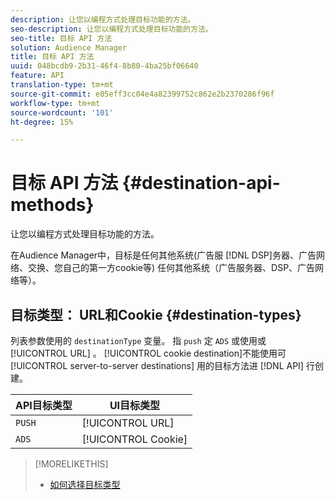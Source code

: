 ```yaml
---
description: 让您以编程方式处理目标功能的方法。
seo-description: 让您以编程方式处理目标功能的方法。
seo-title: 目标 API 方法
solution: Audience Manager
title: 目标 API 方法
uuid: 048bcdb9-2b31-46f4-8b80-4ba25bf06640
feature: API
translation-type: tm+mt
source-git-commit: e05eff3cc04e4a82399752c862e2b2370286f96f
workflow-type: tm+mt
source-wordcount: '101'
ht-degree: 15%

---
```



# 目标 API 方法 {#destination-api-methods}

让您以编程方式处理目标功能的方法。

<!-- c_destinations_api.xml -->

在Audience Manager中，目标是任何其他系统(广告服 [!DNL DSP]务器、广告网络、交换、您自己的第一方cookie等) 任何其他系统（广告服务器、DSP、广告网络等）。

## 目标类型： URL和Cookie {#destination-types}

列表参数使用的 `destinationType` 变量。 指 `push` 定 `ADS` 或使用或 [!UICONTROL URL] 。 [!UICONTROL cookie destination]不能使用可 [!UICONTROL server-to-server destinations] 用的目标方法进 [!DNL API] 行创建。

<!-- r_destination_types.xml -->

| API目标类型 | UI目标类型 |
|---|---|
| `PUSH` | [!UICONTROL URL] |
| `ADS` | [!UICONTROL Cookie] |

>[!MORELIKETHIS]
>
>* [如何选择目标类型](../../../features/destinations/destinations.md)

